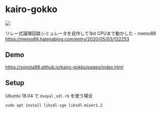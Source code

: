 # kairo-gokko

![](https://cdn-ak.f.st-hatena.com/images/fotolife/s/sonota88/20200412/20200412074010.gif)

リレー式論理回路シミュレータを自作して1bit CPUまで動かした - memo88  
https://memo88.hatenablog.com/entry/2020/05/03/132253


## Demo

https://sonota88.github.io/kairo-gokko/pages/index.html


## Setup

Ubuntu 18.04 で `dxopal_sdl.rb` を使う場合

```
sudo apt install libsdl-sge libsdl-mixer1.2
```
